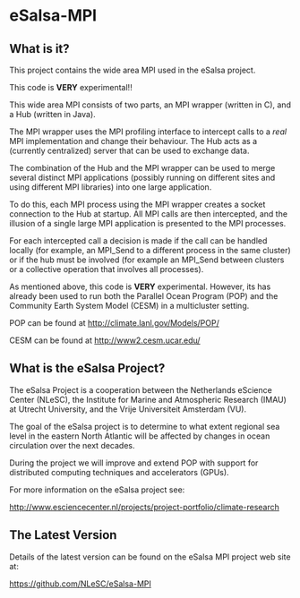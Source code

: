 eSalsa-MPI
==========

What is it? 
-----------

This project contains the wide area MPI used in the eSalsa project. 

This code is __VERY__ experimental!!

This wide area MPI consists of two parts, an MPI wrapper (written in C), 
and a Hub (written in Java). 

The MPI wrapper uses the MPI profiling interface to intercept calls to a 
_real_ MPI implementation and change their behaviour. The Hub acts as a 
(currently centralized) server that can be used to exchange data. 

The combination of the Hub and the MPI wrapper can be used to merge 
several distinct MPI applications (possibly running on different sites 
and using different MPI libraries) into one large application.

To do this, each MPI process using the MPI wrapper creates a socket 
connection to the Hub at startup. All MPI calls are then intercepted, 
and the illusion of a single large MPI application is presented to the 
MPI processes. 

For each intercepted call a decision is made if the call can be handled 
locally (for example, an MPI_Send to a different process in the same 
cluster) or if the hub must be involved (for example an MPI_Send between 
clusters or a collective operation that involves all processes). 

As mentioned above, this code is __VERY__ experimental. However, its has 
already been used to run both the Parallel Ocean Program (POP) and the 
Community Earth System Model (CESM) in a multicluster setting.  
 
POP can be found at <http://climate.lanl.gov/Models/POP/>

CESM can be found at <http://www2.cesm.ucar.edu/>

What is the eSalsa Project?
---------------------------

The eSalsa Project is a cooperation between the Netherlands eScience 
Center (NLeSC), the Institute for Marine and Atmospheric Research (IMAU) 
at Utrecht University, and the Vrije Universiteit Amsterdam (VU). 

The goal of the eSalsa project is to determine to what extent regional sea 
level in the eastern North Atlantic will be affected by changes in ocean 
circulation over the next decades.

During the project we will improve and extend POP with support for 
distributed computing techniques and accelerators (GPUs).

For more information on the eSalsa project see:
 
<http://www.esciencecenter.nl/projects/project-portfolio/climate-research>


The Latest Version
------------------

Details of the latest version can be found on the eSalsa MPI project 
web site at:

<https://github.com/NLeSC/eSalsa-MPI>

